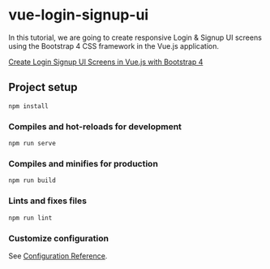# vue-login-signup-ui
In this tutorial, we are going to create responsive Login & Signup UI screens using the Bootstrap 4 CSS framework in the Vue.js application.

[Create Login Signup UI Screens in Vue.js with Bootstrap 4](https://www.positronx.io/create-login-signup-ui-screens-in-vue-js-with-bootstrap/)



## Project setup
```
npm install
```

### Compiles and hot-reloads for development
```
npm run serve
```

### Compiles and minifies for production
```
npm run build
```

### Lints and fixes files
```
npm run lint
```

### Customize configuration
See [Configuration Reference](https://cli.vuejs.org/config/).